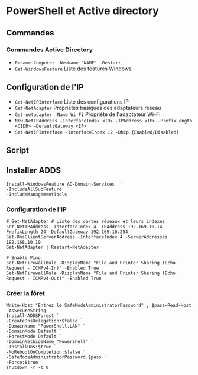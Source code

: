 # PowerShell et Active directory
## Commandes
### Commandes Active Directory
- `Rename-Computer -NewName "NAME" -Restart`
- `Get-WindowsFeature` Liste des features Windows
## Configuration de l'IP
- `Get-NetIPInterface` Liste des configurations IP
- `Get-NetAdapter` Propriétés basiques des adaptateurs réseau
- `Get-netadapter -Name Wi-Fi` Propriété de l'adaptateur Wi-Fi 
- `New-NetIPAddress –InterfaceIndex <ID> –IPAddress <IP> –PrefixLength <CIDR> –DefaultGateway <IP>`
- `Set-NetIPInterface -InterfaceIndex 12 -Dhcp {Enabled/Disabled}`

## Script
## Installer ADDS
```
Install-WindowsFeature AD-Domain-Services  `
-IncludeAllSubFeature  `
-IncludeManagementTools
```

### Configuration de l'IP
```
# Get-NetAdapter # Liste des cartes réseaux et leurs indexes
Set-NetIPAddress –InterfaceIndex 4 –IPAddress 192.169.10.14 –PrefixLength 24 –DefaultGateway 192.169.10.254
Set-DnsClientServerAddress -InterfaceIndex 4 -ServerAddresses 192.168.10.10
Get-NetAdapter | Restart-NetAdapter

# Enable Ping
Set-NetFirewallRule -DisplayName "File and Printer Sharing (Echo Request - ICMPv4-In)" -Enabled True
Set-NetFirewallRule -DisplayName "File and Printer Sharing (Echo Request - ICMPv4-Out)" -Enabled True
```

### Créer la fôret
```
Write-Host "Entrez le SafeModeAdministratorPassword" ; $pass=Read-Host -AsSecureString
Install-ADDSForest `
-CreateDnsDelegation:$false `
-DomainName "PowerShell.LAN" `
-DomainMode Default `
-ForestMode Default `
-DomainNetbiosName "PowerShell" `
-InstallDns:$true `
-NoRebootOnCompletion:$false `
-SafeModeAdministratorPassword $pass `
-Force:$true
shutdown -r -t 0
```